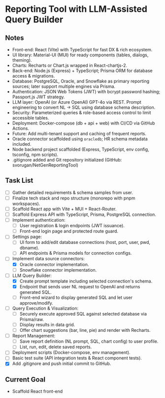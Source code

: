 # Reporting Tool with LLM-Assisted Query Builder

## Notes
- Front-end: React (Vite) with TypeScript for fast DX & rich ecosystem.
- UI library: Material-UI (MUI) for ready components (tables, dialogs, theming).
- Charts: Recharts or Chart.js wrapped in React-chartjs-2.
- Back-end: Node.js (Express) + TypeScript; Prisma ORM for database access & migrations.
- Database: PostgreSQL, Oracle, and Snowflake as primary reporting sources; later support multiple engines via Prisma.
- Authentication: JSON Web Tokens (JWT) with bcrypt password hashing; Passport.js JWT strategy.
- LLM layer: OpenAI (or Azure OpenAI) GPT-4o via REST. Prompt engineering to convert NL -> SQL using database schema description.
- Security: Parameterized queries & role-based access control to limit accessible tables.
- Deployment: Docker-compose (db + api + web) with CI/CD via GitHub Actions.
- Future: Add multi-tenant support and caching of frequent reports.
- Oracle connector scaffolded using `oracledb`; HR schema metadata included.
- Node backend project scaffolded (Express, TypeScript, env config, tsconfig, npm scripts).
- .gitignore added and Git repository initialized (GitHub: svorugan/NetGenReportingTool)

## Task List
- [ ] Gather detailed requirements & schema samples from user.
- [ ] Finalize tech stack and repo structure (monorepo with pnpm workspaces).
- [ ] Scaffold React app with Vite + MUI + React-Router.
- [ ] Scaffold Express API with TypeScript, Prisma, PostgreSQL connection.
- [ ] Implement authentication:
  - [ ] User registration & login endpoints (JWT issuance).
  - [ ] Front-end login page and protected route guard.
- [ ] Settings page:
  - [ ] UI form to add/edit database connections (host, port, user, pwd, dbname).
  - [ ] API endpoints & Prisma models for connection configs.
- [ ] Implement data source connectors:
  - [x] Oracle connector implementation.
  - [ ] Snowflake connector implementation.
- [ ] LLM Query Builder:
  - [x] Create prompt template including selected connection's schema.
  - [x] Endpoint that sends user NL request to OpenAI and returns generated SQL.
  - [ ] Front-end wizard to display generated SQL and let user approve/modify.
- [ ] Query Execution & Visualization:
  - [ ] Securely execute approved SQL against selected database via Prisma/raw.
  - [ ] Display results in data grid.
  - [ ] Offer chart suggestions (bar, line, pie) and render with Recharts.
- [ ] Report Management:
  - [ ] Save report definition (NL prompt, SQL, chart config) to user profile.
  - [ ] List, run, edit, delete saved reports.
- [ ] Deployment scripts (Docker-compose, env management).
- [ ] Basic test suite (API integration tests & React component tests).
- [x] Add .gitignore and push initial commit to GitHub.

## Current Goal
- Scaffold React front-end
